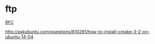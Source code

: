 # ftp
[RFC](https://www.ietf.org/rfc/rfc959.txt)

http://askubuntu.com/questions/610291/how-to-install-cmake-3-2-on-ubuntu-14-04
